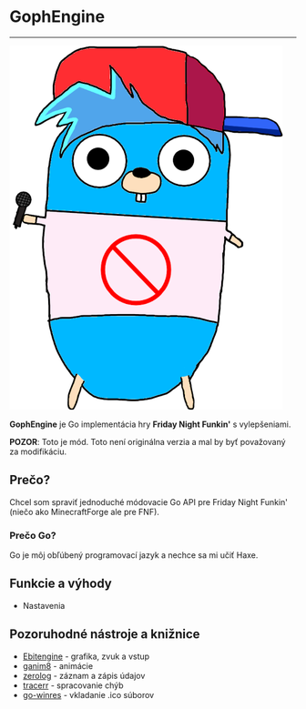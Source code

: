 # GophEngine

---

![bf-gopher](https://github.com/MatusOllah/gophengine/blob/main/bf-gopher.png)

**GophEngine** je Go implementácia hry **Friday Night Funkin'** s vylepšeniami.

**POZOR**: Toto je mód. Toto není originálna verzia a mal by byť považovaný za modifikáciu.

## Prečo?

Chcel som spraviť jednoduché módovacie Go API pre Friday Night Funkin' (niečo ako MinecraftForge ale pre FNF).

### Prečo Go?

Go je môj obľúbený programovací jazyk a nechce sa mi učiť Haxe.

## Funkcie a výhody

- Nastavenia

## Pozoruhodné nástroje a knižnice

- [Ebitengine](https://github.com/hajimehoshi/ebiten) - grafika, zvuk a vstup
- [ganim8](https://github.com/yohamta/ganim8) - animácie
- [zerolog](https://github.com/rs/zerolog) - záznam a zápis údajov
- [tracerr](https://github.com/ztrue/tracerr) - spracovanie chýb
- [go-winres](https://github.com/tc-hib/go-winres) - vkladanie .ico súborov
